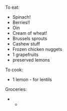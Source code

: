 
To eat:
* Spinach!
* Berries!!
* Oin
* Cream of wheat!
* Brussels sprouts
* Cashew stuff
* Frozen chicken nuggets
* 1 grapefruits
* preserved lemons

To cook:
* 1 lemon - for lentils


Groceries:
- -